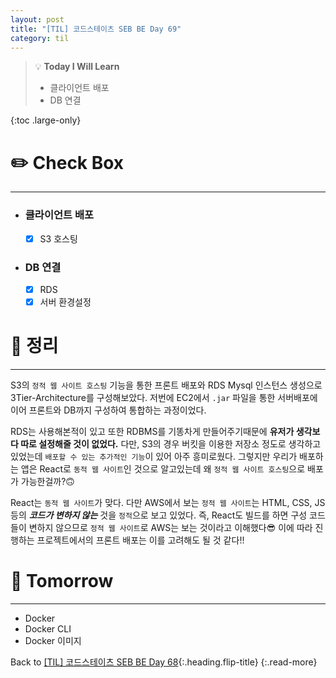 ```yaml
---
layout: post
title: "[TIL] 코드스테이츠 SEB BE Day 69"
category: til
---
```

> 💡 **Today I Will Learn**
>
> * 클라이언트 배포
> * DB 연결


{:toc .large-only}

# ✏️ Check Box
***

* ### 클라이언트 배포

  * [x] <label>S3 호스팅</label>

* ### DB 연결

  * [x] <label>RDS</label>
  * [x] <label>서버 환경설정</label>

# 📌 정리
***

S3의 `정적 웹 사이트 호스팅` 기능을 통한 프론트 배포와 RDS Mysql 인스턴스 생성으로 3Tier-Architecture를 구성해보았다. 저번에 EC2에서 `.jar` 파일을 통한 서버배포에 이어 프론트와 DB까지 구성하여 통합하는 과정이었다.

RDS는 사용해본적이 있고 또한 RDBMS를 기똥차게 만들어주기때문에 **유저가 생각보다 따로 설정해줄 것이 없었다.** 다만, S3의 경우 버킷을 이용한 저장소 정도로 생각하고 있었는데 `배포할 수 있는 추가적인 기능`이 있어 아주 흥미로웠다. 그렇지만 우리가 배포하는 앱은 React로 `동적 웹 사이트`인 것으로 알고있는데 왜 `정적 웹 사이트 호스팅`으로 배포가 가능한걸까?🙃

React는 `동적 웹 사이트`가 맞다. 다만 AWS에서 보는 `정적 웹 사이트`는 HTML, CSS, JS 등의 ***코드가 변하지 않는*** 것을 `정적`으로 보고 있었다. 즉, React도 빌드를 하면 구성 코드들이 변하지 않으므로 `정적 웹 사이트`로 AWS는 보는 것이라고 이해했다😎 이에 따라 진행하는 프로젝트에서의 프론트 배포는 이를 고려해도 될 것 같다!!

# 🎯 Tomorrow
***

* Docker
* Docker CLI
* Docker 이미지

Back to [[TIL] 코드스테이츠 SEB BE Day 68](220802-til){:.heading.flip-title}
{:.read-more}